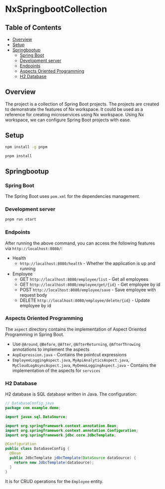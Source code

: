 # NxSpringbootCollection

## Table of Contents

- [Overview](#overview)
- [Setup](#setup)
- [Springbootup](#springbootup)
  - [Spring Boot](#spring-boot)
  - [Development server](#development-server)
  - [Endpoints](#endpoints)
  - [Aspects Oriented Programming](#aspects-oriented-programming)
  - [H2 Database](#h2-database)

## Overview

The project is a collection of Spring Boot projects. The projects are created to demonstrate the features of Nx workspace. It could be used as a reference for creating microservices using Nx workspace. Using Nx workspace, we can configure Spring Boot projects with ease.

## Setup

```bash
npm install -g pnpm
```

```bash
pnpm install
```

## Springbootup

### Spring Boot

The Spring Boot uses `pom.xml` for the dependencies management.

### Development server

```bash
pnpm run start
```

### Endpoints

After running the above command, you can access the following features via `http://localhost:8080/`:

- Health
  - `http://localhost:8080/health` - Whether the application is up and running
- Employee
  - GET `http://localhost:8080/employee/list` - Get all employees
  - GET `http://localhost:8080/employee/get/{id}` - Get employee by id
  - POST `http://localhost:8080/employee/save` - Save employee with request body
  - DELETE `http://localhost:8080/employee/delete/{id}` - Update employee by id

### Aspects Oriented Programming

The `aspect` directory contains the implementation of Aspect Oriented Programming in Spring Boot.

- Use `@Around`, `@Before`, `@After`, `@AfterReturning`, `@AfterThrowing` annotations to implement the aspects
- `AopExpression.java` - Contains the pointcut expressions
- `EmployeeLoggingAspect.java`, `MyApiAnalyticsAspect.java`, `MyCloudLogAsyncAspect.java`, `MyDemoLoggingAspect.java` - Contains the implementation of the aspects for `services`

### H2 Database

H2 database is SQL database written in Java. The configuration:

```java
// DatabaseConfig.java
package com.example.demo;

import javax.sql.DataSource;

import org.springframework.context.annotation.Bean;
import org.springframework.context.annotation.Configuration;
import org.springframework.jdbc.core.JdbcTemplate;

@Configuration
public class DatabaseConfig {
  @Bean
  public JdbcTemplate jdbcTemplate(DataSource dataSource) {
    return new JdbcTemplate(dataSource);
  }
}
```

It is for CRUD operations for the `Employee` entity.
